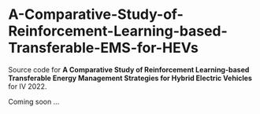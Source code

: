 # A-Comparative-Study-of-Reinforcement-Learning-based-Transferable-EMS-for-HEVs
Source code for **A Comparative Study of Reinforcement Learning-based Transferable Energy Management Strategies for Hybrid Electric Vehicles** for IV 2022.

Coming soon ...
